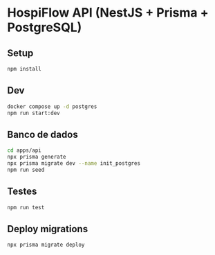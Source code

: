 # HospiFlow API (NestJS + Prisma + PostgreSQL)

## Setup
```bash
npm install
```

## Dev
```bash
docker compose up -d postgres
npm run start:dev
```

## Banco de dados
```bash
cd apps/api
npx prisma generate
npx prisma migrate dev --name init_postgres
npm run seed
```

## Testes
```bash
npm run test
```

## Deploy migrations
```bash
npx prisma migrate deploy
```
